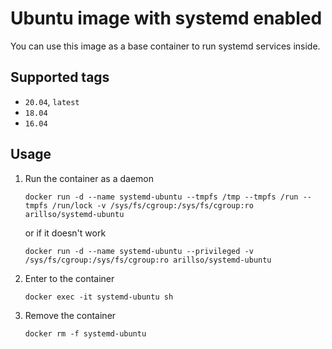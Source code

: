# Ubuntu image with systemd enabled

You can use this image as a base container to run systemd services inside.

## Supported tags

- `20.04`, `latest`
- `18.04`
- `16.04`

## Usage

1. Run the container as a daemon

   `docker run -d --name systemd-ubuntu --tmpfs /tmp --tmpfs /run --tmpfs /run/lock -v /sys/fs/cgroup:/sys/fs/cgroup:ro arillso/systemd-ubuntu`

   or if it doesn't work

   `docker run -d --name systemd-ubuntu --privileged -v /sys/fs/cgroup:/sys/fs/cgroup:ro arillso/systemd-ubuntu`

2. Enter to the container

   `docker exec -it systemd-ubuntu sh`

3. Remove the container

   `docker rm -f systemd-ubuntu`
